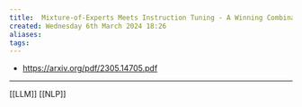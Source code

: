```yaml
---
title:  Mixture-of-Experts Meets Instruction Tuning - A Winning Combination for Large Language Models
created: Wednesday 6th March 2024 18:26
aliases: 
tags: 
---
```

- https://arxiv.org/pdf/2305.14705.pdf

---
[[LLM]]
[[NLP]]